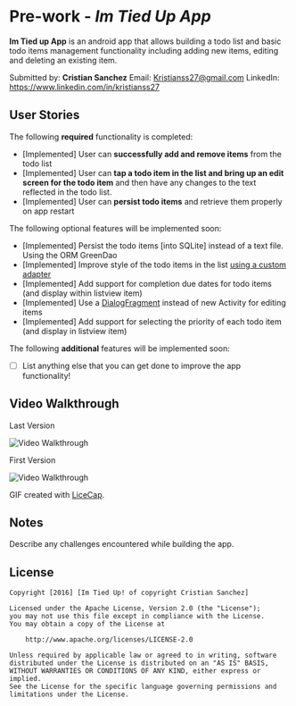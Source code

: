 # Pre-work - *Im Tied Up App*

**Im Tied up App** is an android app that allows building a todo list and basic todo items management functionality including adding new items, editing and deleting an existing item.

Submitted by: **Cristian Sanchez** 
Email: Kristianss27@gmail.com
LinkedIn: https://www.linkedin.com/in/kristianss27

## User Stories

The following **required** functionality is completed:

* [Implemented] User can **successfully add and remove items** from the todo list
* [Implemented] User can **tap a todo item in the list and bring up an edit screen for the todo item** and then have any changes to the text reflected in the todo list.
* [Implemented] User can **persist todo items** and retrieve them properly on app restart

The following optional features will be implemented soon:

* [Implemented] Persist the todo items [into SQLite] instead of a text file. 
    Using the ORM GreenDao
* [Implemented] Improve style of the todo items in the list [using a custom adapter](http://guides.codepath.com/android/Using-an-ArrayAdapter-with-ListView)
* [Implemented] Add support for completion due dates for todo items (and display within listview item)
* [Implemented] Use a [DialogFragment](http://guides.codepath.com/android/Using-DialogFragment) instead of new Activity for editing items
* [Implemented] Add support for selecting the priority of each todo item (and display in listview item)


The following **additional** features will be implemented soon:

* [ ] List anything else that you can get done to improve the app functionality!

## Video Walkthrough 

Last Version

<img src='http://i.imgur.com/0LQaF8n.gif' title='Video Walkthrough' width='' alt='Video Walkthrough' />

First Version

<img src='http://i.imgur.com/RMf7fHq.gif' title='Video Walkthrough' width='' alt='Video Walkthrough' />


GIF created with [LiceCap](http://www.cockos.com/licecap/).

## Notes

Describe any challenges encountered while building the app.

## License

    Copyright [2016] [Im Tied Up! of copyright Cristian Sanchez]

    Licensed under the Apache License, Version 2.0 (the "License");
    you may not use this file except in compliance with the License.
    You may obtain a copy of the License at

        http://www.apache.org/licenses/LICENSE-2.0

    Unless required by applicable law or agreed to in writing, software
    distributed under the License is distributed on an "AS IS" BASIS,
    WITHOUT WARRANTIES OR CONDITIONS OF ANY KIND, either express or implied.
    See the License for the specific language governing permissions and
    limitations under the License.
